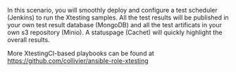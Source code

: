 In this scenario, you will smoothly deploy and configure a test scheduler
(Jenkins) to run the Xtesting samples. All the test results will be published
in your own test result database (MongoDB) and all the test artificats in your
own s3 repository (Minio). A statuspage (Cachet) will quickly highlight the
overall results.

More XtestingCI-based playbooks can be found at
https://github.com/collivier/ansible-role-xtesting
